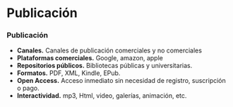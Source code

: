 # Publicación

### Publicación

* **Canales.** Canales de publicación comerciales y no comerciales
* **Plataformas comerciales.** Google, amazon, apple 
* **Repositorios públicos.** Bibliotecas públicas y universitarias.
* **Formatos.** PDF, XML, Kindle, EPub.
* **Open Access.** Acceso inmediato sin necesidad de registro, suscripción o pago.
*  **Interactividad.** mp3, Html, video, galerías, animación, etc. 

